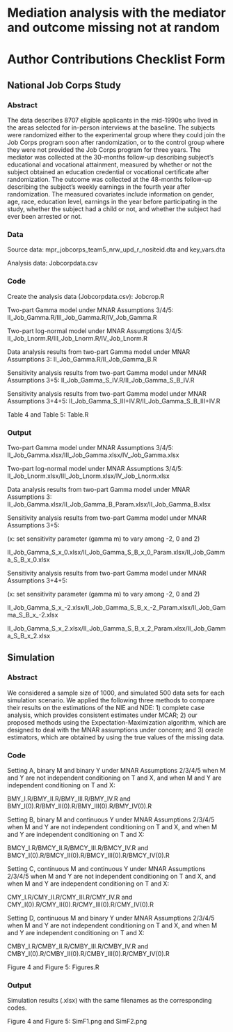 # Mediation analysis with the mediator and outcome missing not at random

# Author Contributions Checklist Form

## National Job Corps Study

### Abstract 

The data describes 8707 eligible applicants in the mid-1990s who lived in the areas selected for in-person interviews at the baseline. The subjects were randomized either to the experimental group where they could join the Job Corps program soon after randomization, or to the control group where they were not provided the Job Corps program for three years. The mediator was collected at the 30-months follow-up describing subject’s educational and vocational attainment, measured by whether or not the subject obtained an education credential or vocational certificate after randomization. The outcome was collected at the 48-months follow-up describing the subject’s weekly earnings in the fourth year after randomization. The measured covariates include information on gender, age, race, education level, earnings in the year before participating in the study, whether the subject had a child or not, and whether the subject had ever been arrested or not.

### Data 

Source data: mpr_jobcorps_team5_nrw_upd_r_nositeid.dta and key_vars.dta

Analysis data: Jobcorpdata.csv


### Code

Create the analysis data (Jobcorpdata.csv): Jobcrop.R

Two-part Gamma model under MNAR Assumptions 3/4/5: II_Job_Gamma.R/III_Job_Gamma.R/IV_Job_Gamma.R 

Two-part log-normal model under MNAR Assumptions 3/4/5: II_Job_Lnorm.R/III_Job_Lnorm.R/IV_Job_Lnorm.R 

Data analysis results from two-part Gamma model under MNAR Assumptions 3: II_Job_Gamma.R/II_Job_Gamma_B.R

Sensitivity analysis results from two-part Gamma model under MNAR Assumptions 3+5: II_Job_Gamma_S_IV.R/II_Job_Gamma_S_B_IV.R

Sensitivity analysis results from two-part Gamma model under MNAR Assumptions 3+4+5: II_Job_Gamma_S_III+IV.R/II_Job_Gamma_S_B_III+IV.R

Table 4 and Table 5: Table.R

### Output

Two-part Gamma model under MNAR Assumptions 3/4/5: II_Job_Gamma.xlsx/III_Job_Gamma.xlsx/IV_Job_Gamma.xlsx

Two-part log-normal model under MNAR Assumptions 3/4/5: II_Job_Lnorm.xlsx/III_Job_Lnorm.xlsx/IV_Job_Lnorm.xlsx

Data analysis results from two-part Gamma model under MNAR Assumptions 3: II_Job_Gamma.xlsx/II_Job_Gamma_B_Param.xlsx/II_Job_Gamma_B.xlsx

Sensitivity analysis results from two-part Gamma model under MNAR Assumptions 3+5:

(x: set sensitivity parameter (gamma m) to vary among -2, 0 and 2)

II_Job_Gamma_S_x_0.xlsx/II_Job_Gamma_S_B_x_0_Param.xlsx/II_Job_Gamma_S_B_x_0.xlsx

Sensitivity analysis results from two-part Gamma model under MNAR Assumptions 3+4+5: 

(x: set sensitivity parameter (gamma m) to vary among -2, 0 and 2)

II_Job_Gamma_S_x_-2.xlsx/II_Job_Gamma_S_B_x_-2_Param.xlsx/II_Job_Gamma_S_B_x_-2.xlsx

II_Job_Gamma_S_x_2.xlsx/II_Job_Gamma_S_B_x_2_Param.xlsx/II_Job_Gamma_S_B_x_2.xlsx

## Simulation

### Abstract 

We considered a sample size of 1000, and simulated 500 data sets for each simulation scenario. We applied the following three methods to compare their results on the estimations of the NIE and NDE: 1) complete case analysis, which provides consistent estimates under
MCAR; 2) our proposed methods using the Expectation-Maximization algorithm, which are designed to deal with the MNAR assumptions under concern; and 3) oracle estimators, which are obtained by using the true values of the missing data.

### Code

Setting A, binary M and binary Y under MNAR Assumptions 2/3/4/5 when M and Y are not independent conditioning on T and X, and when M and Y are independent conditioning on T and X:

BMY_I.R/BMY_II.R/BMY_III.R/BMY_IV.R and BMY_I(0).R/BMY_II(0).R/BMY_III(0).R/BMY_IV(0).R

Setting B, binary M and continuous Y under MNAR Assumptions 2/3/4/5 when M and Y are not independent conditioning on T and X, and when M and Y are independent conditioning on T and X:

BMCY_I.R/BMCY_II.R/BMCY_III.R/BMCY_IV.R and BMCY_I(0).R/BMCY_II(0).R/BMCY_III(0).R/BMCY_IV(0).R

Setting C, continuous M and continuous Y under MNAR Assumptions 2/3/4/5 when M and Y are not independent conditioning on T and X, and when M and Y are independent conditioning on T and X:

CMY_I.R/CMY_II.R/CMY_III.R/CMY_IV.R and CMY_I(0).R/CMY_II(0).R/CMY_III(0).R/CMY_IV(0).R

Setting D, continuous M and binary Y under MNAR Assumptions 2/3/4/5 when M and Y are not independent conditioning on T and X, and when M and Y are independent conditioning on T and X:

CMBY_I.R/CMBY_II.R/CMBY_III.R/CMBY_IV.R and CMBY_I(0).R/CMBY_II(0).R/CMBY_III(0).R/CMBY_IV(0).R

Figure 4 and Figure 5: Figures.R

### Output

Simulation results (.xlsx) with the same filenames as the corresponding codes.

Figure 4 and Figure 5: SimF1.png and SimF2.png

